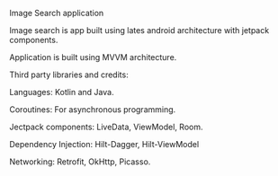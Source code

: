 Image Search application

Image search is app built using lates android architecture with jetpack components.

Application is built using MVVM architecture.

Third party libraries and credits:

Languages: Kotlin and Java.

Coroutines: For asynchronous programming.

Jectpack components: LiveData, ViewModel, Room.

Dependency Injection: Hilt-Dagger, Hilt-ViewModel

Networking: Retrofit, OkHttp, Picasso.
